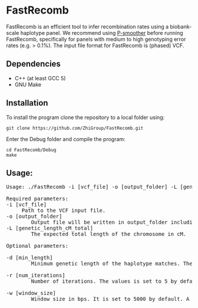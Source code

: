 # FastRecomb

FastRecomb is an efficient tool to infer recombination rates using a biobank-scale haplotype panel. We recommend using [P-smoother](https://github.com/ZhiGroup/P-smoother) before running FastRecomb, specifically for panels with medium to high genotyping error rates (e.g. > 0.1%). The input file format for FastRecomb is (phased) VCF.

## Dependencies
- C++ (at least GCC 5)  
- GNU Make  

## Installation
To install the program clone the repository to a local folder using:

`git clone https://github.com/ZhiGroup/FastRecomb.git`

Enter the Debug folder and compile the program:

`cd FastRecomb/Debug`  
`make`


## Usage:

<pre>
Usage: ./FastRecomb -i [vcf_file] -o [output_folder] -L [genetic_length_cM_total] -d [min_length] -r [num_iterations] -w [window_size]

Required parameters:
-i [vcf_file]
     Path to the VCF input file.
-o [output_folder]
        Output file will be written in output_folder including any intermediate file.
-L [genetic_length_cM_total]
        The expected total length of the chromosome in cM.

Optional parameters:

-d [min_length]
        Minimum genetic length of the haplotype matches. The minium length is 0.5 cM by default.

-r [num_iterations]
        Number of iterations. The values is set to 5 by default.
        
-w [window_size]
        Window size in bps. It is set to 5000 by default. A recombination rate is calculated for each window across the chromosome.

 </pre>


